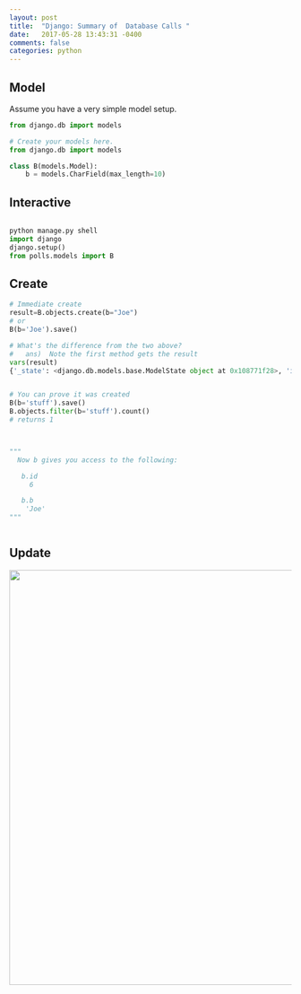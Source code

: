 ```yaml
---
layout: post
title:  "Django: Summary of  Database Calls "
date:   2017-05-28 13:43:31 -0400 
comments: false
categories: python
---
```


<h2>Model</h2>

<p>
Assume you have a very simple model setup.
</p>


``` python
from django.db import models

# Create your models here.
from django.db import models

class B(models.Model):
    b = models.CharField(max_length=10)

```

<h2>Interactive</h2>

```python

python manage.py shell
import django
django.setup()
from polls.models import B

```





<h2>Create</h2>

``` python
# Immediate create
result=B.objects.create(b="Joe")
# or
B(b='Joe').save()

# What's the difference from the two above?
#   ans)  Note the first method gets the result
vars(result)
{'_state': <django.db.models.base.ModelState object at 0x108771f28>, 'id': 12, 'b': 'Joe'}


# You can prove it was created
B(b='stuff').save()
B.objects.filter(b='stuff').count()
# returns 1



"""
  Now b gives you access to the following:

   b.id
     6

   b.b
    'Joe'
"""



```

<h2>Update</h2>




<a href='https://docs.djangoproject.com/en/1.11/ref/models/querysets/#django.db.models.query.QuerySet.exists'>
<img src="https://storage.googleapis.com/montco-stats/imagesUploaded/Screenshot2017-05-2813.42.46.png" width="740">
</a>





<div id="fb-root"></div>
<script>(function(d, s, id) {
  var js, fjs = d.getElementsByTagName(s)[0];
  if (d.getElementById(id)) return;
  js = d.createElement(s); js.id = id;
  js.src = "//connect.facebook.net/en_US/sdk.js#xfbml=1&version=v2.8&appId=671657696349259";
  fjs.parentNode.insertBefore(js, fjs);
}(document, 'script', 'facebook-jssdk'));</script>


<!--  Enter text below, if you want -->


<div class="fb-comments"  data-numposts="5"></div>






